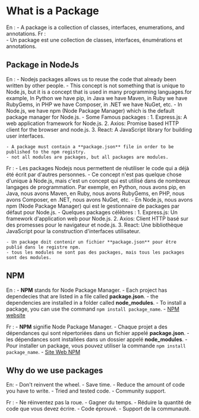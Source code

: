 # What is a Package 
En :
    - A package is a collection of classes, interfaces, enumerations, and annotations.
Fr :   
    - Un package est une collection de classes, interfaces, énumérations et annotations.

## Package in NodeJs
En :
    - Nodejs packages allows us to reuse the code that already been written by other people. 
    - This concept is not something that is unique to Node.js, but it is a concept that is used in many programming languages.for example, In Python we have pip, in Java we have Maven, in Ruby we have RubyGems, in PHP we have Composer, in .NET we have NuGet, etc.
    - In Node.js, we have npm (Node Package Manager) which is the default package manager for Node.js.
    - Some Famous packages :
        1. Express.js: A web application framework for Node.js.
        2. Axios: Promise based HTTP client for the browser and node.js.
        3. React: A JavaScript library for building user interfaces.
    
    - A package must contain a **package.json** file in order to be published to the npm registry.
    - not all modules are packages, but all packages are modules.

Fr :
    - Les packages Nodejs nous permettent de réutiliser le code qui a déjà été écrit par d'autres personnes.
    - Ce concept n'est pas quelque chose d'unique à Node.js, mais c'est un concept qui est utilisé dans de nombreux langages de programmation. Par exemple, en Python, nous avons pip, en Java, nous avons Maven, en Ruby, nous avons RubyGems, en PHP, nous avons Composer, en .NET, nous avons NuGet, etc.
    - En Node.js, nous avons npm (Node Package Manager) qui est le gestionnaire de packages par défaut pour Node.js.
    - Quelques packages célèbres :
        1. Express.js: Un framework d'application web pour Node.js.
        2. Axios: Client HTTP basé sur des promesses pour le navigateur et node.js.
        3. React: Une bibliothèque JavaScript pour la construction d'interfaces utilisateur.
    
    - Un package doit contenir un fichier **package.json** pour être publié dans le registre npm.
    - tous les modules ne sont pas des packages, mais tous les packages sont des modules.

## NPM 

En : 
    - **NPM** stands for Node Package Manager.
    - Each project has dependecies that are listed in a file called **package.json**.
    - the dependencies are installed in a folder called **node_modules**.
    - To install a package, you can use the command `npm install package_name`.
    - [NPM website](https://www.npmjs.com/)

Fr :
    - **NPM** signifie Node Package Manager.
    - Chaque projet a des dépendances qui sont répertoriées dans un fichier appelé **package.json**.
    - les dépendances sont installées dans un dossier appelé **node_modules**.
    - Pour installer un package, vous pouvez utiliser la commande `npm install package_name`.
    - [Site Web NPM](https://www.npmjs.com/)

## Why do we use packages 

En:
    - Don't reinvent the wheel.
    - Save time.
    - Reduce the amount of code you have to write.
    - Tried and tested code.
    - Community support.

Fr : 
    - Ne réinventez pas la roue.
    - Gagner du temps.
    - Réduire la quantité de code que vous devez écrire.
    - Code éprouvé.
    - Support de la communauté.